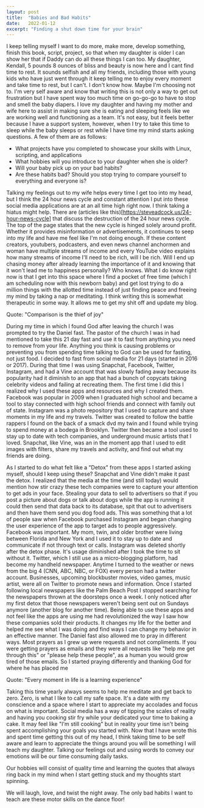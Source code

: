 ```yaml
---
layout: post
title:  "Babies and Bad Habits"
date:   2022-01-12
excerpt: "Finding a shut down time for your brain"   
---
```

I keep telling myself I want to do more, make more, develop something, finish this book, script, project, so that when my daughter is older I can show her that if Daddy can do all these things I can too. 
My daughter, Kendall, 5 pounds 8 ounces of bliss and beauty is now here and I cant find time to rest. 
It sounds selfish and all my friends, including those with young kids who have just went through it
keep telling me to enjoy every moment and take time to rest, but I can't. I don't know how. Maybe I'm choosing not to. I'm very self aware and know that writing this is not only a way to get out frustration but I have spent way too much time on go-go-go to have to stop and smell the baby diapers.
I love my daughter and having my mother and wife here to assist in making sure she is eating and sleeping feels like we are working well and functioning as a team. It's not easy, but it feels better because I have a support system, however, when I try to take this time to sleep while the baby sleeps or rest while I have time my mind starts asking questions. A few of them are as follows: 

* What projects have you completed to showcase your skills with Linux, scripting, and applications
* What hobbies will you introduce to your daughter when she is older? 
* Will your baby pick up on your bad habits?
* Are these habits bad? Should you stop trying to compare yourself to everything and everyone is?

Talking my feelings out to my wife helps every time I get too into my head, but I think the 24 hour news cycle
and constant attention I put into these social media applications are at an all time high right now. I think taking a hiatus might help. 
There are (articles like this)[https://steveadcock.us/24-hour-news-cycle] that discuss the destruction of the 24 hour news cycle. The top of the page states that the new cycle is hinged solely around profit. Whether it provides misinformation or advertisements, it continues to seep into my life and have me feel like I'm not doing enough. If these content creators, youtubers, podcasters, and even news channel anchormen and woman have multiple streams of income and 
every YouTube video explains how many streams of income I'll need to be rich, will I be rich. Will I end up chasing money after already learning the importance of it 
and knowing that it won't lead me to happiness personally? Who knows. What I do know right now is that I get into this space where I find a pocket of free time (which I am scheduling now with this newborn baby) and get lost trying to do a million things with the allotted time instead of just finding peace and freeing my mind by taking a nap or meditating. I think writing this is somewhat therapeutic in some way. It allows me to get my shit off and update my blog. 

Quote: "Comparison is the thief of joy" 

During my time in which I found God after leaving the church I was prompted to try the Daniel fast. 
The pastor of the church I was in had mentioned to take this 21 day fast and use it to fast from anything you need to remove from your life. Anything you think is causing problems or preventing you from spending time talking to God can be used for fasting, not just food. I decided to fast from social media for 21 days (started in 2016 or 2017). 
During that time I was using Snapchat, Facebook, Twitter, Instagram, and had a Vine account that was slowly fading away because its popularity had it diminish to an app that had a bunch of copycats taking celebrity videos and failing at recreating them. 
The first time I did this I realized why I used these apps and resources and why I created them. Facebook was popular in 2009 when I graduated high school and became a tool to stay connected with high school friends and connect with family out of state. Instagram was a photo repository that I used to capture and share moments in my life and my travels. Twitter was created to follow the battle rappers I found on the back of a smack dvd my twin and I found while trying to spend money at a bodega in Brooklyn. Twitter then became a tool used to stay up to date with 
tech companies, and underground music artists that I loved. Snapchat, like Vine, was an in the moment app that I used to edit images with filters, share my travels and activity, and find out what my friends are doing. 

As I started to do what felt like a "Detox" from these apps I started asking myself, should I keep using these? 
Snapchat and Vine didn't make it past the detox. I realized that the media at the time (and still today) would mention how stir crazy these tech companies were to capture your attention to get ads in your face. Stealing your data to sell to advertisers so that if you post a picture about dogs or talk about dogs while the app is running it could then send that data back to its database, spit that out to advertisers and then have them send you dog food ads. This was something that a lot of people saw when Facebook purchased Instagram and began changing the user experience of the app to target ads to people aggressively. Facebook was important. My mom, twin, and older brother were living between Florida and New York and I used it to stay up to date and communicate if not through text or calls. Instagram was deleted shortly after the detox phase. It's usage diminished after I took the time to sit without it. 
Twitter, which I still use as a micro-blogging platform, had become my handheld newspaper. Anytime I turned to the weather or news from the big 4 (CNN, ABC, NBC, or FOX) every person had a twitter account. Businesses, upcoming blockbuster movies, video games, music artist, were all on Twitter to promote news and information. Once I started following local newspapers like the Palm Beach Post I stopped searching for the newspapers thrown at the doorsteps once a week. I only noticed after my first detox that those newspapers weren't being sent out on Sundays anymore (another blog for another time). 
Being able to use these apps and not feel like the apps are using me had revolutionized the way I saw how these companies sold their products. It changes my life for the better and helped me see what I was doing and find ways I can change my behavior in an effective manner.
The Daniel fast also allowed me to pray in different ways. Most prayers as I grew up were requests and not compliments. If you were getting prayers as emails and they were all requests like "help me get through this" or "please help these people", as a human you would grow tired of those emails. So I started praying differently and thanking God for where he has placed me 

Quote: "Every moment in life is a learning experience"

Taking this time yearly always seems to help me meditate and get back to zero. Zero, is what I like to call my safe space. It's a date with my conscience 
and a space where I start to appreciate my accolades and focus on what is important. Social media has a way of tipping the scales of reality and having you cooking stir fry while your dedicated your time to baking a cake. It may feel like "I'm still cooking" but in reality your time isn't being spent accomplishing your goals you started with. 
Now that I have wrote this and spent time getting this out of my head, I think taking time to be self aware and learn to appreciate the things around you will be something I will teach my daughter. 
Talking our feelings out and using words to convey our emotions will be our time consuming daily tasks.

Our hobbies will consist of quality time and learning the quotes that always ring back in my mind when I start getting stuck and my thoughts start spinning. 

We will laugh, love, and twist the night away. The only bad habits I want to teach are these motor skills on the dance floor! 

